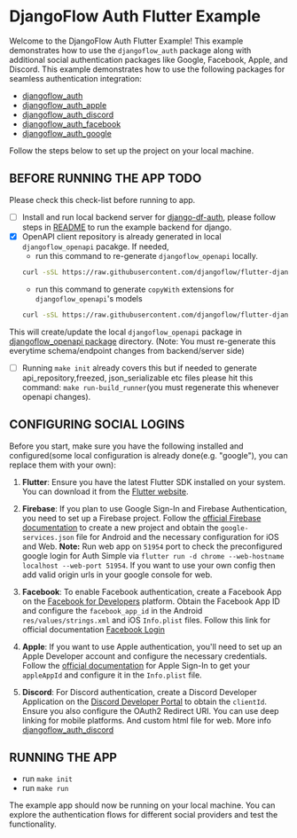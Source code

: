 # DjangoFlow Auth Flutter Example

Welcome to the DjangoFlow Auth Flutter Example! This example demonstrates how to use the `djangoflow_auth` package along with additional social authentication packages like Google, Facebook, Apple, and Discord. This example demonstrates how to use the following packages for seamless authentication integration:

- [djangoflow_auth]('https://pub.dev/packages/djangoflow_auth')
- [djangoflow_auth_apple]('https://pub.dev/packages/djangoflow_auth_apple')
- [djangoflow_auth_discord]('https://pub.dev/packages/djangoflow_auth_discord')
- [djangoflow_auth_facebook]('https://pub.dev/packages/djangoflow_auth_facebook')
- [djangoflow_auth_google]('https://pub.dev/packages/djangoflow_auth_google')

Follow the steps below to set up the project on your local machine.

## BEFORE RUNNING THE APP TODO
Please check this check-list before running to app.
- [ ] Install and run local backend server for [django-df-auth](https://github.com/djangoflow/django-df-auth), please follow steps in [README](../../django/simple_auth/README.md) to run the example backend for django.
- [x] OpenAPI client repository is already generated in local `djangoflow_openapi` pacakge. If needed,
    - run this command to re-generate `djangoflow_openapi` locally.
    ```bash
    curl -sSL https://raw.githubusercontent.com/djangoflow/flutter-djangoflow/main/packages/djangoflow_openapi_extensions/tool/generate-openapi.sh | sh
    ```
    - run this command to generate `copyWith` extensions for `djangoflow_openapi`'s models
    ```bash
    curl -sSL https://raw.githubusercontent.com/djangoflow/flutter-djangoflow/main/packages/djangoflow_openapi_extensions/tool/generate-openapi-copywith.sh | sh
    ```
This will create/update the local `djangoflow_openapi` package in [djangoflow_openapi package](./packages/djangoflow_openapi/) directory. (Note: You must re-generate this everytime schema/endpoint changes from backend/server side)
- [ ] Running `make init` already covers this but if needed to generate api_repository,freezed, json_serializable etc files please hit this command: `make run-build_runner`(you must regenerate this whenever openapi changes).

## CONFIGURING SOCIAL LOGINS

Before you start, make sure you have the following installed and configured(some local configuration is already done(e.g. "google"), you can replace them with your own):

1. **Flutter**: Ensure you have the latest Flutter SDK installed on your system. You can download it from the [Flutter website](https://flutter.dev/docs/get-started/install).

2. **Firebase**: If you plan to use Google Sign-In and Firebase Authentication, you need to set up a Firebase project. Follow the [official Firebase documentation](https://firebase.google.com/docs/flutter/setup) to create a new project and obtain the `google-services.json` file for Android and the necessary configuration for iOS and Web. **Note:** Run web app on `51954` port to check the preconfigured google login for Auth Simple via `flutter run -d chrome --web-hostname localhost --web-port 51954`. If you want to use your own config then add valid origin urls in your google console for web.

3. **Facebook**: To enable Facebook authentication, create a Facebook App on the [Facebook for Developers](https://developers.facebook.com/apps/) platform. Obtain the Facebook App ID and configure the `facebook_app_id` in the Android `res/values/strings.xml` and iOS `Info.plist` files. Follow this link for official documentation [Facebook Login](https://developers.facebook.com/docs/facebook-login/)

4. **Apple**: If you want to use Apple authentication, you'll need to set up an Apple Developer account and configure the necessary credentials. Follow the [official documentation](https://developer.apple.com/documentation/sign_in_with_apple) for Apple Sign-In to get your `appleAppId` and configure it in the `Info.plist` file.

5. **Discord**: For Discord authentication, create a Discord Developer Application on the [Discord Developer Portal](https://discord.com/developers/applications) to obtain the `clientId`. Ensure you also configure the OAuth2 Redirect URI. You can use deep linking for mobile platforms. And custom html file for web. More info [djangoflow_auth_discord](https://pub.dev/packages/djangoflow_auth_discord)

## RUNNING THE APP

- run `make init`
- run `make run`

The example app should now be running on your local machine. You can explore the authentication flows for different social providers and test the functionality.
